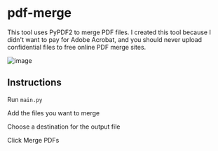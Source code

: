 # pdf-merge

This tool uses PyPDF2 to merge PDF files. I created this tool because I didn't want to pay for Adobe Acrobat, and you should never upload confidential files to free online PDF merge sites.

![image](https://user-images.githubusercontent.com/37424999/140588836-2965187a-d084-434f-8f06-e983459e9c95.png)

## Instructions
Run `main.py`

Add the files you want to merge

Choose a destination for the output file

Click Merge PDFs
